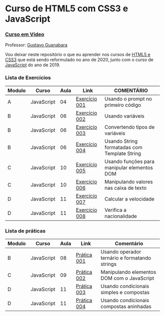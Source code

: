 # Curso de HTML5 com CSS3 e JavaScript
### [Curso em Vídeo](https://www.youtube.com/c/CursoemVideo)

Professor: [Gustavo Guanabara](https://www.instagram.com/cursoemvideo)

Vou deixar neste repositório o que eu aprender nos cursos de [HTML5 e CSS3](https://www.youtube.com/playlist?list=PLHz_AreHm4dkZ9-atkcmcBaMZdmLHft8n) que está sendo reformulado no ano de 2020, junto com o curso de 
[JavaScript](https://www.youtube.com/playlist?list=PLHz_AreHm4dlsK3Nr9GVvXCbpQyHQl1o1) do ano de 2019.

### Lista de Exercícios
| Modulo | Curso | Aula | Link | COMENTÁRIO |
|--------|-------|------|------|------------|
|A|JavaScript|04|[Exercício 001](https://github.com/fabstussi/Curso-HTML5-CSS3-JS/blob/main/exercicios/ex001.html)|Usando o prompt no primeiro código|
|B|JavaScript|06|[Exercício 002](https://github.com/fabstussi/Curso-HTML5-CSS3-JS/blob/main/exercicios/ex002.html)|Usando variáveis|
|B|JavaScript|06|[Exercício 003](https://github.com/fabstussi/Curso-HTML5-CSS3-JS/blob/main/exercícios/ex003.html)|Convertendo tipos de variáveis|
|B|JavaScript|06|[Exercício 004](https://github.com/fabstussi/Curso-HTML5-CSS3-JS/blob/main/exercícios/ex004.html)|Usando String formatadas com Template String|
|C|JavaScript|10|[Exercício 005](https://github.com/fabstussi/Curso-HTML5-CSS3-JS/blob/main/exercícios/ex005.html)|Usando funções para manipular elementos DOM|
|C|JavaScript|10|[Exercício 006](https://github.com/fabstussi/Curso-HTML5-CSS3-JS/blob/main/exercícios/ex006.html)|Manipulando valores nas caixa de texto|
|D|JavaScript|11|[Exercício 007](https://github.com/fabstussi/Curso-HTML5-CSS3-JS/blob/main/exercícios/ex007.html)|Calcular a velocidade|
|D|JavaScript|11|[Exercício 008](https://github.com/fabstussi/Curso-HTML5-CSS3-JS/blob/main/exercícios/ex008.html)|Verifica a nacionalidade|

### Lista de práticas
| Modulo | Curso | Aula | Link | Comentário |
|--------|-------|------|------|------------|
|B|JavaScript|08|[Prática 001](https://github.com/fabstussi/Curso-HTML5-CSS3-JS/blob/main/praticas/001.html)|Usando operador ternário e formatando strings|
|C|JavaScript|09|[Prática 002](https://github.com/fabstussi/Curso-HTML5-CSS3-JS/blob/main/praticas/002.html)|Manipulando elementos DOM com o JavaScript|
|D|JavaScript|11|[Prática 003](https://github.com/fabstussi/Curso-HTML5-CSS3-JS/blob/main/exercícios/003.html)|Usando condicionais simples e compostas|
|D|JavaScript|11|[Prática 004](https://github.com/fabstussi/Curso-HTML5-CSS3-JS/blob/main/exercícios/004.html)|Usando condicionais compostas aninhadas|
